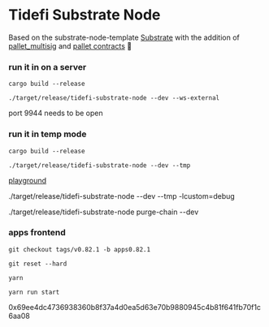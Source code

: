 # Tidefi Substrate Node

Based on the substrate-node-template [Substrate](https://github.com/substrate-developer-hub/substrate-node-template) with the addition of [pallet_multisig](https://crates.io/crates/pallet-multisig) and [pallet contracts](https://crates.io/crates/pallet-contracts) :rocket:

### run it in on a server

`cargo build --release`

`./target/release/tidefi-substrate-node --dev --ws-external`

port 9944 needs to be open

### run it in temp mode

`cargo build --release`

`./target/release/tidefi-substrate-node --dev --tmp`

[playground](https://polkadot.js.org/apps/#/accounts)

./target/release/tidefi-substrate-node --dev --tmp -lcustom=debug

./target/release/tidefi-substrate-node purge-chain --dev

### apps frontend

```
git checkout tags/v0.82.1 -b apps0.82.1

git reset --hard

yarn

yarn run start
```

0x69ee4dc4736938360b8f37a4d0ea5d63e70b9880945c4b81f641fb70f1c6aa08
